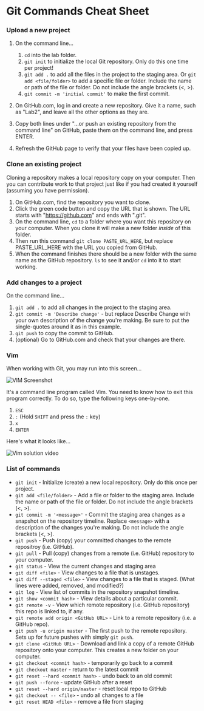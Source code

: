 # Git Commands Cheat Sheet

### Upload a new project

1. On the command line...

   1. `cd` into the lab folder.
   2. `git init` to initialize the local Git repository. Only do this one time per project!
   3. `git add .` to add all the files in the project to the staging area. Or `git add <file/folder>` to add a specific file or folder. Include the name or path of the file or folder. Do not include the angle brackets (<, >).
   4. `git commit -m 'initial commit'` to make the first commit.

2. On GitHub.com, log in and create a new repository. Give it a name, such as "Lab2", and leave all the other options as they are.

3. Copy both lines under "…or push an existing repository from the command line" on GitHub, paste them on the command line, and press ENTER.

4. Refresh the GitHub page to verify that your files have been copied up.

### Clone an existing project

Cloning a repository makes a local repository copy on your computer. Then you can contribute work to that project just like if you had created it yourself (assuming you have permission).

1. On GitHub.com, find the repository you want to clone.
2. Click the green code button and copy the URL that is shown. The URL starts with "https://github.com" and ends with ".git".
3. On the command line, `cd` to a folder where you want this repository on your computer. When you clone it will make a new folder *inside* of this folder.
4. Then run this command `git clone PASTE_URL_HERE`, but replace PASTE_URL_HERE with the URL you copied from GitHub.
5. When the command finishes there should be a new folder with the same name as the GitHub repository. `ls` to see it and/or `cd` into it to start working.

### Add changes to a project

On the command line...

1. `git add .` to add all changes in the project to the staging area.
2. `git commit -m 'Describe change'` - but replace Describe Change with your own description of the change you're making. Be sure to put the single-quotes around it as in this example.
3. `git push` to copy the commit to GitHub.
4. (optional) Go to GitHub.com and check that your changes are there.

### Vim

When working with Git, you may run into this screen...

![VIM Screenshot](vim.png)

It's a command line program called Vim. You need to know how to exit this program correctly. To do so, type the following keys one-by-one.

1. `ESC`
2. `:` (Hold `SHIFT` and press the `:` key)
3. `x`
4. `ENTER`

Here's what it looks like...

![Vim solution video](vim.gif)

### List of commands

* `git init` - Initialize (create) a new local repository. Only do this once per project.
* `git add <file/folder>` - Add a file or folder to the staging area. Include the name or path of the file or folder. Do not include the angle brackets (<, >).
* `git commit -m '<message>'` - Commit the staging area changes as a snapshot on the repository timeline. Replace `<message>` with a description of the changes you're making. Do not include the angle brackets (<, >).
* `git push` - Push (copy) your committed changes to the remote repositroy (i.e. GitHub).
* `git pull` - Pull (copy) changes from a remote (i.e. GitHub) repository to your computer.
* `git status` - View the current changes and staging area
* `git diff <file>` - View changes to a file that is unstages.
* `git diff --staged <file>` - View changes to a file that is staged. (What lines were added, removed, and modified?)
* `git log` - View list of commits in the repository snapshot timeline.
* `git show <commit hash>` - View details about a particular commit.
* `git remote -v` - View which remote repository (i.e. GitHub repository) this repo is linked to, if any.
* `git remote add origin <GitHub URL>` - Link to a remote repository (i.e. a GitHub repo).
* `git push -u origin master` - The first push to the remote repository. Sets up for future pushes with simply `git push`.
* `git clone <GitHub URL>` - Download and link a copy of a remote GitHub repository onto your computer. This creates a new folder on your computer.
* `git checkout <commit hash>` - temporarily go back to a commit
* `git checkout master` - return to the latest commit
* `git reset --hard <commit hash>` - undo back to an old commit
* `git push --force` - update GitHub after a reset
* `git reset --hard origin/master` - reset local repo to GitHub
* `git checkout -- <file>` - undo all changes to a file
* `git reset HEAD <file>` - remove a file from staging
